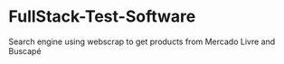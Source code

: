 # FullStack-Test-Software
Search engine using webscrap to get products from Mercado Livre and Buscapé
